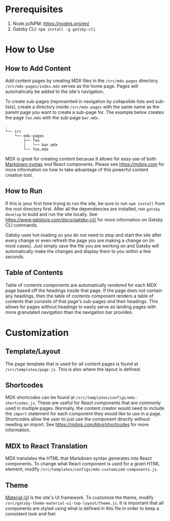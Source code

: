 # Prerequisites

1. Node.js/NPM: https://nodejs.org/en/
2. Gatsby CLI: `npm install -g gatsby-cli`

# How to Use

## How to Add Content

Add content pages by creating MDX files in the `/src/mdx-pages` directory. `/src/mdx-pages/index.mdx` serves as the home
page. Pages will automatically be added to the site's navigation.

To create sub-pages (represented in navigation by collapsible lists and sub-lists), create a directory
inside `/src/mdx-pages` with the same name as the parent page you want to create a sub-page for. The example below
creates the page `foo.mdx` with the sub-page `bar.mdx`.

```text
.
└── src
    └── mdx-pages
        ├── foo
        │   └── bar.mdx
        └── foo.mdx
```

MDX is great for creating content because it allows for easy use of
both [Markdown syntax](https://www.markdownguide.org) _and_ React components. Please see https://mdxjs.com for more
information on how to take advantage of this powerful content creation tool.

## How to Run

If this is your first time trying to run the site, be sure to run `npm install` from the root directory first. After all
the dependencies are installed, run `gatsby develop` to build and run the site locally.
See https://www.gatsbyjs.com/docs/gatsby-cli/ for more information on Gatsby CLI commands.

Gatsby uses hot-loading so you do not need to stop and start the site after every change or even refresh the page you
are making a change on (in most cases). Just simply save the file you are working on and Gatsby will automatically make
the changes and display them to you within a few seconds.

## Table of Contents

Table of contents components are automatically rendered for each MDX page based off the headings inside that page. If
the page does not contain any headings, then the table of contents component renders a table of contents that consists
of that page's sub-pages _and_ their headings. This allows for pages without headings to easily serve as landing pages
with more granulated navigation than the navigation bar provides.

# Customization

## Template/Layout

The page template that is used for all content pages is found at `/src/templates/page.js`. This is also where the layout
is defined.

## Shortcodes

MDX shortcodes can be found at `/src/templates/configs/mdx-shortcodes.js`. These are useful for React components that
are commonly used in multiple pages. Normally, the content creator would need to include the `import` statement for each
component they would like to use in a page. Shortcodes allow the user to just use the component directly without needing
an import. See https://mdxjs.com/blog/shortcodes for more information.

## MDX to React Translation

MDX translates the HTML that Markdown syntax generates into React components. To change what React component is used for
a given HTML element, modify `/src/templates/configs/mdx-customized-components.js`.

## Theme

[Material-UI](https://material-ui.com) is the site's UI framework. To customize the theme,
modify `/src/gatsby-theme-material-ui-top-layout/theme.js`. It is important that all components are styled using what is
defined in this file in order to keep a consistent look and feel.
